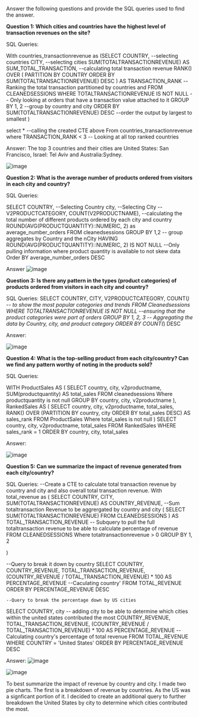 Answer the following questions and provide the SQL queries used to find the answer.

    
**Question 1: Which cities and countries have the highest level of transaction revenues on the site?**

SQL Queries:

With countries_transactionrevenue as (SELECT
	COUNTRY, --selecting countries
	CITY, --selecting cities
	SUM(TOTALTRANSACTIONREVENUE) AS SUM_TOTAL_TRANSACTION, --calculating total transaction revenue
	RANK() OVER (
		PARTITION BY
			COUNTRY
		ORDER BY
			SUM(TOTALTRANSACTIONREVENUE) DESC
	) AS TRANSACTION_RANK --Ranking the total transaction partitioned by countries and 
FROM
	CLEANEDSESSIONS
WHERE
	TOTALTRANSACTIONREVENUE IS NOT NULL -- Only looking at orders that have a transaction value attached to it 
GROUP BY
	1,
	2 --group by country and city
ORDER BY
	SUM(TOTALTRANSACTIONREVENUE) DESC --order the output by largest to smallest
	)

select * --calling the created CTE above
From countries_transactionrevenue
where TRANSACTION_RANK < 3 -- Looking at all top ranked countries 

Answer:
The top 3 countries and their cities are United States: San Francisco, Israel: Tel Aviv and Australia:Sydney.

![image](https://github.com/user-attachments/assets/bd5de440-89e8-47f7-9ea7-0ab0b66fbdea)




**Question 2: What is the average number of products ordered from visitors in each city and country?**


SQL Queries:

SELECT
	COUNTRY, --Selecting Country
	city, --Selecting City 
	--V2PRODUCTCATEGORY,
	COUNT(V2PRODUCTNAME), --calculating the total number of different products ordered by each city and country 
	ROUND(AVG(PRODUCTQUANTITY)::NUMERIC, 2) as average_number_orders
FROM
	cleanedsessions
GROUP BY
	1,2 -- group aggregates by Country and the nCity 
HAVING
	ROUND(AVG(PRODUCTQUANTITY)::NUMERIC, 2) IS NOT NULL --Only pulling information where product quantity is available to not skew data 
Order BY average_number_orders DESC

Answer
![image](https://github.com/user-attachments/assets/50bddeec-7e67-41b3-baa6-b6504a41b36e)


**Question 3: Is there any pattern in the types (product categories) of products ordered from visitors in each city and country?**


SQL Queries:
SELECT
	COUNTRY,
	CITY,
	V2PRODUCTCATEGORY, 
	COUNT(*) -- to show the most popular categories and trends 
FROM
	Cleanedsessions
WHERE
	TOTALTRANSACTIONREVENUE IS NOT NULL --ensuring that the product categories were part of orders
GROUP BY
	1,
	2,
	3 -- Aggregating the data by Country, city, and product category
ORDER BY
	COUNT(*) DESC


Answer:

![image](https://github.com/user-attachments/assets/bfb1b2f3-26a9-4ccf-ae4e-84b098d60f47)


**Question 4: What is the top-selling product from each city/country? Can we find any pattern worthy of noting in the products sold?**


SQL Queries:

WITH ProductSales AS (
    SELECT
        country,
        city,
        v2productname,
        SUM(productquantity) AS total_sales
    FROM
        cleanedsessions
	Where productquantity is not null
    GROUP BY
        country, city, v2productname
),
RankedSales AS (
    SELECT
        country,
        city,
        v2productname,
        total_sales,
        RANK() OVER (PARTITION BY country, city ORDER BY total_sales DESC) AS sales_rank
    FROM
        ProductSales
	Where total_sales is not null
)
SELECT
    country,
    city,
    v2productname,
    total_sales
FROM
    RankedSales
WHERE
    sales_rank = 1
ORDER BY
    country, city, total_sales

Answer:

![image](https://github.com/user-attachments/assets/d8a8435d-5c43-49f6-a7e8-1547a9a6ec47)



**Question 5: Can we summarize the impact of revenue generated from each city/country?**

SQL Queries:
--Create a CTE to calculate total transaction revenue by country and city and also overall total transaction revenue. 
With total_revenue as (
		SELECT
			COUNTRY,
			CITY,
			SUM(TOTALTRANSACTIONREVENUE) AS COUNTRY_REVENUE, --Sum totaltransaction Revenue to be aggrergated by country and city
			(
				SELECT
					SUM(TOTALTRANSACTIONREVENUE)
				FROM
					CLEANEDSESSIONS
			) AS TOTAL_TRANSACTION_REVENUE -- Subquery to pull the full totaltransaction revenue to be able to calculate percentage of revenue
		FROM
			CLEANEDSESSIONS
		Where totaltransactionrevenue > 0
		GROUP BY
			1,
			2

)

--Query to break it down by country 
SELECT
	COUNTRY,
	COUNTRY_REVENUE,
	TOTAL_TRANSACTION_REVENUE,
	(COUNTRY_REVENUE / TOTAL_TRANSACTION_REVENUE) * 100 AS PERCENTAGE_REVENUE --Caculating country'
FROM
	TOTAL_REVENUE
ORDER BY
	PERCENTAGE_REVENUE DESC
	
	--Query to break the percentage down by US cities
SELECT
	COUNTRY,
	city -- adding city to be able to determine which cities within the united states contributed the most
	COUNTRY_REVENUE,
	TOTAL_TRANSACTION_REVENUE,
	(COUNTRY_REVENUE / TOTAL_TRANSACTION_REVENUE) * 100 AS PERCENTAGE_REVENUE --Calculating country's percentage of total revenue
FROM
	TOTAL_REVENUE
WHERE
	COUNTRY = 'United States'
ORDER BY PERCENTAGE_REVENUE DESC


Answer:
![image](https://github.com/user-attachments/assets/bf1e8b42-9ba4-4549-bf2f-fa90a1a42b0a)

![image](https://github.com/user-attachments/assets/c76cbe59-4ed9-4f68-aa81-8a9c438b71ed)

To best summarize the impact of revenue by country and city. I made two pie charts. The first is a breakdown of revenue by countries. As the US was a signficant portion of it. I decided to create an additional query to further breakdown the United States by city to determine which cities contributed the most. 






